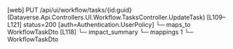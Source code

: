 [web] PUT /api/ui/workflow/tasks/{id:guid}  (Dataverse.Api.Controllers.UI.Workflow.TasksController.UpdateTask)  [L109–L121] status=200 [auth=Authentication.UserPolicy]
  └─ maps_to WorkflowTaskDto [L118]
  └─ impact_summary
    └─ mappings 1
      └─ WorkflowTaskDto

